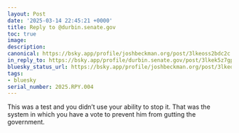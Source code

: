 ```yaml
---
layout: Post
date: '2025-03-14 22:45:21 +0000'
title: Reply to @durbin.senate.gov
toc: true
image:
description:
canonical: https://bsky.app/profile/joshbeckman.org/post/3lkeoss2bdc2c
in_reply_to: https://bsky.app/profile/durbin.senate.gov/post/3lkek5z7gp22z
bluesky_status_url: https://bsky.app/profile/joshbeckman.org/post/3lkeoss2bdc2c
tags:
- bluesky
serial_number: 2025.RPY.004
---
```

This was a test and you didn’t use your ability to stop it. That was the system in which you have a vote to prevent him from gutting the government.
